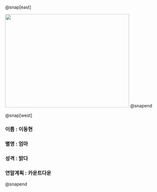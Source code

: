 
@snap[east]

<img src="https://lh3.googleusercontent.com/SDMz54sUtNnhkFZe3OvxB_hgHTr4SIQoPlzxCWPT08vQhUtqNVpxbS_eXS6z70ItrEpW-2AVSsodfp51gpR8CBDy7xQEoJWKONJ81ZzgZUbnm_ZuExwBLlb4Ok18f6tFSG9BSKNAvqpw5Vcu-RQ2Iff1U9Y2RinlPsqBStiFLJpFB-N3as4NAu_aZzd6lkDysS93eLhLQZCF3XOU5dJsvfy3mai7J0hC23hqgs0GgSbd9gr5Jfh1elMLeOTWeAtusMj7BMFk7Bhzko8MzM4B-JYuf4uMyWYoVCE2931YsTR2LM3HVEQ_dl6wSF--zryZiNj7c3io5Z--1aac3QXUyMxMSiNAW-krBMDxuD23ZjBOKSHxFwqMdDC-YxTFGKbzNICKZg0O8TPPzqh24UaHBb_ceB40TnpRWxTAuMaj2J2IktCSjJTGq1OG9hpVbf4d13EAYLcKFyEeTKleuE9Nc-KqWJTDYnSUQQDoBfzmMEuL5FJGZuqEDRlCE1aRSvpZNVsgI_edms-di8k37UM60sz0Yw4O7r5jKbCzHU0eyln_DtHf2L99-XEUxLrrBYOcUDCYAU7I8TblTb2lkPW4EMtRqhJ97mJ5nNPqy6Sy6tDJGuhyU2DoRLTmZFjrGw6k61iQYzNMxrD55q7m0du2uUtbSYjyR0HZTvswX8Mf60hrBRW4XgJN7-alXnzFZ_XeR33obNXFDj61M0fXTg=w700-h503-n" width="400" height="300" />
@snapend

@snap[west]
### 이름 : 이동현
### 별명 : 엄마
### 성격 : 밝다
### 연말계획 : 카운트다운 
@snapend


